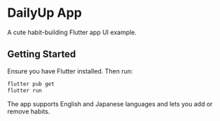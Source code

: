 # DailyUp App

A cute habit-building Flutter app UI example.

## Getting Started

Ensure you have Flutter installed. Then run:

```bash
flutter pub get
flutter run
```

The app supports English and Japanese languages and lets you add or remove habits.
